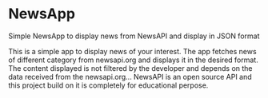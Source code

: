 # NewsApp
Simple NewsApp to display news from NewsAPI and display in JSON format


This is a simple app to display news of your interest.
The app fetches news of different category from newsapi.org and displays it in the desired format. The content displayed is not filtered by the developer and depends on the data received from the newsapi.org...
NewsAPI is an open source API and this project build on it is completely for educational perpose.
